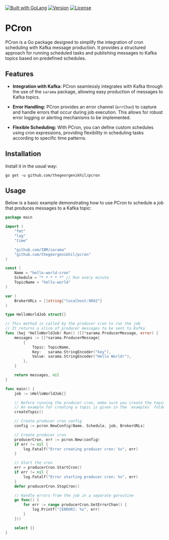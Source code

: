 <a href="https://golang.org"><img src="https://img.shields.io/badge/powered_by-Go-3362c2.svg?style=flat-square" alt="Built with GoLang"></a>
[![Version](https://img.shields.io/badge/goversion-1.22.x-blue.svg)](https://golang.org)
[![License](http://img.shields.io/badge/license-mit-blue.svg?style=flat-square)](https://raw.githubusercontent.com/thegeorgenikhil/pcron/master/LICENSE.md)

# PCron

PCron is a Go package designed to simplify the integration of cron scheduling with Kafka message production. It provides a structured approach for running scheduled tasks and publishing messages to Kafka topics based on predefined schedules.

## Features

- **Integration with Kafka:** PCron seamlessly integrates with Kafka through the use of the `sarama` package, allowing easy production of messages to Kafka topics.
  
- **Error Handling:** PCron provides an error channel (`errChan`) to capture and handle errors that occur during job execution. This allows for robust error logging or alerting mechanisms to be implemented.

- **Flexible Scheduling:** With PCron, you can define custom schedules using cron expressions, providing flexibility in scheduling tasks according to specific time patterns.

## Installation
Install it in the usual way:

~~~
go get -u github.com/thegeorgenikhil/pcron
~~~

## Usage

Below is a basic example demonstrating how to use PCron to schedule a job that produces messages to a Kafka topic:

```go
package main

import (
	"fmt"
	"log"
	"time"

	"github.com/IBM/sarama"
	"github.com/thegeorgenikhil/pcron"
)

const (
	Name = "hello-world-cron"
	Schedule = "* * * * *" // Run every minute
	TopicName = "hello-world"
)

var (
	BrokerURLs = []string{"localhost:9092"}
)

type HelloWorldJob struct{}

// This method is called by the producer cron to run the job
// It returns a slice of producer messages to be sent to Kafka
func (hwj *HelloWorldJob) Run() ([]*sarama.ProducerMessage, error) {
	messages := []*sarama.ProducerMessage{
		{
			Topic: TopicName,
			Key:   sarama.StringEncoder("key"),
			Value: sarama.StringEncoder("Hello World!"),
		},
	}

	return messages, nil
}

func main() {
	job := &HelloWorldJob{}

    // Before running the producer cron, make sure you create the topic in Kafka.
    // An example for creating a topic is given in the `examples` folder.
	createTopic()

	// Create producer cron config
	config := pcron.NewConfig(Name, Schedule, job, BrokerURLs)

	// Create producer cron
	producerCron, err := pcron.New(config)
	if err != nil {
		log.Fatalf("Error creating producer cron: %v", err)
	}

	// Start the cron
	err = producerCron.StartCron()
	if err != nil {
		log.Fatalf("Error starting producer cron: %v", err)
	}
	defer producerCron.StopCron()

	// Handle errors from the job in a separate goroutine
	go func() {
		for err := range producerCron.GetErrorChan() {
			log.Printf("[ERROR]: %v", err)
		}
	}()

	select {}
}
```